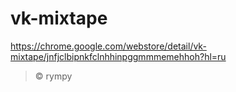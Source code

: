 # vk-mixtape

https://chrome.google.com/webstore/detail/vk-mixtape/jnfjclbipnkfclnhhinpggmmmemehhoh?hl=ru

> © rympy
